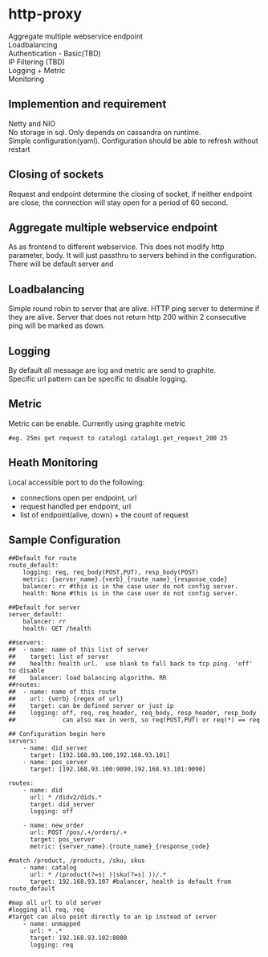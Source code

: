 http-proxy
==========
  Aggregate multiple webservice endpoint  
  Loadbalancing  
  Authentication - Basic(TBD)  
  IP Filtering (TBD)  
  Logging + Metric  
  Monitoring  

## Implemention and requirement
  Netty and NIO  
  No storage in sql. Only depends on cassandra on runtime.  
  Simple configuration(yaml).  Configuration should be able to refresh without restart  

## Closing of sockets
  Request and endpoint determine the closing of socket, if neither endpoint are close, the connection will stay open for a period of 60 second.

## Aggregate multiple webservice endpoint
  As as frontend to different webservice.  This does not modify http parameter, body.  It will just passthru to servers behind in the configuration.  There will be default server and

## Loadbalancing
  Simple round robin to server that are alive.  HTTP ping server to determine if they are alive.  Server that does not return http 200 within 2 consecutive ping will be marked as down.

## Logging
  By default all message are log and metric are send to graphite.  
  Specific url pattern can be specific to disable logging.  

## Metric
Metric can be enable. Currently using graphite metric
```
#eg. 25ms get request to catalog1 catalog1.get_request_200 25
```  
## Heath Monitoring
Local accessible port to do the following:  
- connections open per endpoint, url  
- request handled per endpoint, url  
- list of endpoint(alive, down)  + the count of request


## Sample Configuration
```
##Default for route
route_default:	
	logging: req, req_body(POST,PUT), resp_body(POST)
	metric: {server_name}.{verb}_{route_name}_{response_code}	
	balancer: rr #this is in the case user do not config server.
	health: None #this is in the case user do not config server.

##Default for server
server_default:
	balancer: rr
	health: GET /health

##servers:
##	- name: name of this list of server
##	  target: list of server
##	  health: health url.  use blank to fall back to tcp ping. 'off' to disable 
##	  balancer: load balancing algorithm. RR
##routes:	
##	- name: name of this route
##	  url: {verb} {regex of url}
##	  target: can be defined server or just ip
##	  logging: off, req, req_header, req_body, resp_header, resp_body
##		       can also max in verb, so req(POST,PUT) or req(*) == req

## Configuration begin here
servers:
	- name: did_server
	  target: [192.168.93.100,192.168.93.101]
	- name: pos_server
	  target: [192.168.93.100:9090,192.168.93.101:9090]

routes:	
	- name: did
	  url: * /didv2/dids.*
	  target: did_server
	  logging: off

	- name: new_order
	  url: POST /pos/.+/orders/.+
	  target: pos_server
	  metric: {server_name}.{route_name}_{response_code}

#match /product, /products, /sku, skus
	- name: catalog
	  url: * /(product(?=s| )|sku(?=s| ))/.*
	  target: 192.168.93.107 #balancer, health is default from route_default

#map all url to old server
#logging all req, req
#target can also point directly to an ip instead of server
	- name: unmapped
	  url: * .*
	  target: 192.168.93.102:8080 	  
	  logging: req
```


